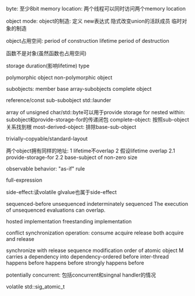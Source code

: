 byte: 至少8bit
memory location: 两个线程可以同时访问两个memory location

object mode:
object的制造:
  定义
  new表达式
  隐式改变union的活跃成员
  临时对象的制造

object占用空间:
period of construction
lifetime
period of destruction

函数不是对象(虽然函数也占用空间)

storage duration(影响lifetime)
type

polymorphic object
non-polymorphic object

subobjects:
  member
  base
  array-subobjects
complete object

reference/const sub-subobject
std::launder

array of unsigned char/std::byte可以用于provide storage for
nested within: subobject和provide-storage-for的传递闭包
complete-object: 按照sub-object关系找到根
most-derived-object: 排除base-sub-object

trivially-copyable/standard-layout

两个object拥有同样的地址:
  1 lifetime不overlap
  2 假设lifetime overlap
    2.1 provide-storage-for
    2.2 base-subject of non-zero size

observable behavior:
"as-if" rule

full-expression

side-effect:读volatile glvalue也属于side-effect

sequenced-before
unsequenced
indeterminately sequenced
The execution of unsequenced evaluations can overlap.

hosted implementation
freestanding implementation

conflict
synchronization operation:
consume
acquire
release
both acquire and release

synchronize with
release sequence
modification order of atomic object M
carries a dependency into
dependency-ordered before
inter-thread happens before
happens before
strongly happens before

potentially concurrent: 包括concurrent和singnal handler的情况

volatile std::sig_atomic_t

